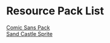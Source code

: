 # Resource Pack List

[Comic Sans Pack](../ComicSans.md)           
[Sand Castle Sprite](../Sandcastle.md)
